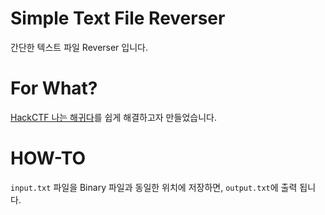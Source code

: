 # Simple Text File Reverser
간단한 텍스트 파일 Reverser 입니다.

# For What?
[HackCTF 나는 해귀다](https://ctf.j0n9hyun.xyz/challenges#나는%20해귀다)를 쉽게 해결하고자 만들었습니다.

# HOW-TO
`input.txt` 파일을 Binary 파일과 동일한 위치에 저장하면, `output.txt`에 출력 됩니다.
